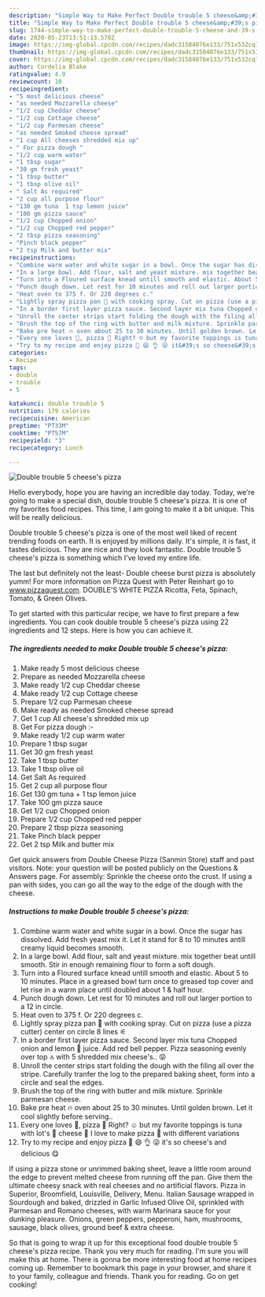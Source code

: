 ```yaml
---
description: "Simple Way to Make Perfect Double trouble 5 cheese&amp;#39;s pizza"
title: "Simple Way to Make Perfect Double trouble 5 cheese&amp;#39;s pizza"
slug: 1744-simple-way-to-make-perfect-double-trouble-5-cheese-and-39-s-pizza
date: 2020-05-23T13:51:13.570Z
image: https://img-global.cpcdn.com/recipes/dadc31584076e133/751x532cq70/double-trouble-5-cheeses-pizza-recipe-main-photo.jpg
thumbnail: https://img-global.cpcdn.com/recipes/dadc31584076e133/751x532cq70/double-trouble-5-cheeses-pizza-recipe-main-photo.jpg
cover: https://img-global.cpcdn.com/recipes/dadc31584076e133/751x532cq70/double-trouble-5-cheeses-pizza-recipe-main-photo.jpg
author: Cordelia Blake
ratingvalue: 4.9
reviewcount: 10
recipeingredient:
- "5 most delicious cheese"
- "as needed Mozzarella cheese"
- "1/2 cup Cheddar cheese"
- "1/2 cup Cottage cheese"
- "1/2 cup Parmesan cheese"
- "as needed Smoked cheese spread"
- "1 cup All cheeses shredded mix up"
- " For pizza dough "
- "1/2 cup warm water"
- "1 tbsp sugar"
- "30 gm fresh yeast"
- "1 tbsp butter"
- "1 tbsp olive oil"
- " Salt As required"
- "2 cup all purpose flour"
- "130 gm tuna  1 tsp lemon juice"
- "100 gm pizza sauce"
- "1/2 cup Chopped onion"
- "1/2 cup Chopped red pepper"
- "2 tbsp pizza seasoning"
- "Pinch black pepper"
- "2 tsp Milk and butter mix"
recipeinstructions:
- "Combine warm water and white sugar in a bowl. Once the sugar has dissolved. Add fresh yeast mix it. Let it stand for 8 to 10 minutes antill creamy liquid becomes smooth."
- "In a large bowl. Add flour, salt and yeast mixture. mix together beat untill smooth. Stir in enough remaining flour to form a soft dough."
- "Turn into a Floured surface knead untill smooth and elastic. About 5 to 10 minutes. Place in a greased bowl turn once to greased top cover and let rise in a warm place until doubled about 1 &amp; half hour."
- "Punch dough down. Let rest for 10 minutes and roll out larger portion to a 12 in circle."
- "Heat oven to 375 f. Or 220 degrees c."
- "Lightly spray pizza pan 🍳 with cooking spray. Cut on pizza (use a pizza cutter) center on circle 8 lines ⚟"
- "In a border first layer pizza sauce. Second layer mix tuna Chopped onion and lemon 🍋 juice. Add red bell pepper. Pizza seasoning evenly over top 🔝 with 5 shredded mix cheese&#39;s.. 😝"
- "Unroll the center strips start folding the dough with the filing all over the stripe. Carefully tranfer the log to the prepared baking sheet, form into a circle and seal the edges."
- "Brush the top of the ring with butter and milk mixture. Sprinkle parmesan cheese."
- "Bake pre heat 🔥 oven about 25 to 30 minutes. Until golden brown. Let it cool slightly before serving.."
- "Every one loves 🍕, pizza 🍕 Right? ☺ but my favorite toppings is tuna with lot&#39;s 📴 cheese 🧀 I love to make pizza 🍕 with different variations"
- "Try to my recipe and enjoy pizza 🍕 😄 👌 😜 it&#39;s so cheese&#39;s and delicious 😋"
categories:
- Recipe
tags:
- double
- trouble
- 5

katakunci: double trouble 5 
nutrition: 179 calories
recipecuisine: American
preptime: "PT33M"
cooktime: "PT57M"
recipeyield: "3"
recipecategory: Lunch

---
```



![Double trouble 5 cheese&#39;s pizza](https://img-global.cpcdn.com/recipes/dadc31584076e133/751x532cq70/double-trouble-5-cheeses-pizza-recipe-main-photo.jpg)

Hello everybody, hope you are having an incredible day today. Today, we're going to make a special dish, double trouble 5 cheese&#39;s pizza. It is one of my favorites food recipes. This time, I am going to make it a bit unique. This will be really delicious.

Double trouble 5 cheese&#39;s pizza is one of the most well liked of recent trending foods on earth. It is enjoyed by millions daily. It's simple, it is fast, it tastes delicious. They are nice and they look fantastic. Double trouble 5 cheese&#39;s pizza is something which I've loved my entire life.

The last but definitely not the least- Double cheese burst pizza is absolutely yumm! For more information on Pizza Quest with Peter Reinhart go to www.pizzaquest.com. DOUBLE&#39;S WHITE PIZZA Ricotta, Feta, Spinach, Tomato, &amp; Green Olives.


To get started with this particular recipe, we have to first prepare a few ingredients. You can cook double trouble 5 cheese&#39;s pizza using 22 ingredients and 12 steps. Here is how you can achieve it.

<!--inarticleads1-->

##### The ingredients needed to make Double trouble 5 cheese&#39;s pizza:

1. Make ready 5 most delicious cheese
1. Prepare as needed Mozzarella cheese
1. Make ready 1/2 cup Cheddar cheese
1. Make ready 1/2 cup Cottage cheese
1. Prepare 1/2 cup Parmesan cheese
1. Make ready as needed Smoked cheese spread
1. Get 1 cup All cheese&#39;s shredded mix up
1. Get  For pizza dough :-
1. Make ready 1/2 cup warm water
1. Prepare 1 tbsp sugar
1. Get 30 gm fresh yeast
1. Take 1 tbsp butter
1. Take 1 tbsp olive oil
1. Get  Salt As required
1. Get 2 cup all purpose flour
1. Get 130 gm tuna + 1 tsp lemon juice
1. Take 100 gm pizza sauce
1. Get 1/2 cup Chopped onion
1. Prepare 1/2 cup Chopped red pepper
1. Prepare 2 tbsp pizza seasoning
1. Take Pinch black pepper
1. Get 2 tsp Milk and butter mix


Get quick answers from Double Cheese Pizza (Sanmin Store) staff and past visitors. Note: your question will be posted publicly on the Questions &amp; Answers page. For assembly: Sprinkle the cheese onto the crust. If using a pan with sides, you can go all the way to the edge of the dough with the cheese. 

<!--inarticleads2-->

##### Instructions to make Double trouble 5 cheese&#39;s pizza:

1. Combine warm water and white sugar in a bowl. Once the sugar has dissolved. Add fresh yeast mix it. Let it stand for 8 to 10 minutes antill creamy liquid becomes smooth.
1. In a large bowl. Add flour, salt and yeast mixture. mix together beat untill smooth. Stir in enough remaining flour to form a soft dough.
1. Turn into a Floured surface knead untill smooth and elastic. About 5 to 10 minutes. Place in a greased bowl turn once to greased top cover and let rise in a warm place until doubled about 1 &amp; half hour.
1. Punch dough down. Let rest for 10 minutes and roll out larger portion to a 12 in circle.
1. Heat oven to 375 f. Or 220 degrees c.
1. Lightly spray pizza pan 🍳 with cooking spray. Cut on pizza (use a pizza cutter) center on circle 8 lines ⚟
1. In a border first layer pizza sauce. Second layer mix tuna Chopped onion and lemon 🍋 juice. Add red bell pepper. Pizza seasoning evenly over top 🔝 with 5 shredded mix cheese&#39;s.. 😝
1. Unroll the center strips start folding the dough with the filing all over the stripe. Carefully tranfer the log to the prepared baking sheet, form into a circle and seal the edges.
1. Brush the top of the ring with butter and milk mixture. Sprinkle parmesan cheese.
1. Bake pre heat 🔥 oven about 25 to 30 minutes. Until golden brown. Let it cool slightly before serving..
1. Every one loves 🍕, pizza 🍕 Right? ☺ but my favorite toppings is tuna with lot&#39;s 📴 cheese 🧀 I love to make pizza 🍕 with different variations
1. Try to my recipe and enjoy pizza 🍕 😄 👌 😜 it&#39;s so cheese&#39;s and delicious 😋


If using a pizza stone or unrimmed baking sheet, leave a little room around the edge to prevent melted cheese from running off the pan. Give them the ultimate cheesy snack with real cheeses and no artificial flavors. Pizza in Superior, Broomfield, Louisville, Delivery, Menu. Italian Sausage wrapped in Sourdough and baked, drizzled in Garlic Infused Olive Oil, sprinkled with Parmesan and Romano cheeses, with warm Marinara sauce for your dunking pleasure. Onions, green peppers, pepperoni, ham, mushrooms, sausage, black olives, ground beef &amp; extra cheese. 

So that is going to wrap it up for this exceptional food double trouble 5 cheese&#39;s pizza recipe. Thank you very much for reading. I'm sure you will make this at home. There is gonna be more interesting food at home recipes coming up. Remember to bookmark this page in your browser, and share it to your family, colleague and friends. Thank you for reading. Go on get cooking!
